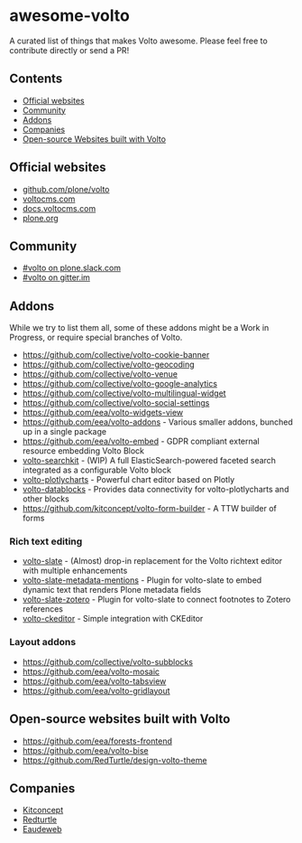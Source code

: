 # awesome-volto

A curated list of things that makes Volto awesome. Please feel free to contribute directly or send a PR!

## Contents

- [Official websites](#official-websites)
- [Community](#community)
- [Addons](#addons)
- [Companies](#companies)
- [Open-source Websites built with Volto](#open-source-websites-built-with-volto)

## Official websites

- [github.com/plone/volto](https://github.com/plone/volto)
- [voltocms.com](https://voltocms.com)
- [docs.voltocms.com](https://docs.voltocms.com)
- [plone.org](https://plone.org)

## Community

- [#volto on plone.slack.com](https://plone.slack.com/)
- [#volto on gitter.im](https://gitter.im/plone/volto)

## Addons

While we try to list them all, some of these addons might be a Work in Progress, or require special branches of Volto.

- https://github.com/collective/volto-cookie-banner
- https://github.com/collective/volto-geocoding
- https://github.com/collective/volto-venue
- https://github.com/collective/volto-google-analytics
- https://github.com/collective/volto-multilingual-widget
- https://github.com/collective/volto-social-settings
- https://github.com/eea/volto-widgets-view
- https://github.com/eea/volto-addons - Various smaller addons, bunched up in a single package
- https://github.com/eea/volto-embed - GDPR compliant external resource embedding Volto Block
- [volto-searchkit](https://github.com/eea/volto-searchkit) - (WIP) A full ElasticSearch-powered faceted search integrated as a configurable Volto block
- [volto-plotlycharts](https://github.com/eea/volto-plotlycharts) - Powerful chart editor based on Plotly
- [volto-datablocks](https://github.com/eea/volto-datablocks) - Provides data connectivity for volto-plotlycharts and other blocks
- https://github.com/kitconcept/volto-form-builder - A TTW builder of forms

### Rich text editing

- [volto-slate](https://github.com/eea/volto-slate) - (Almost) drop-in replacement for the Volto richtext editor with multiple enhancements
- [volto-slate-metadata-mentions](https://github.com/eea/volto-slate-metadata-mentions) - Plugin for volto-slate to embed dynamic text that renders Plone metadata fields
- [volto-slate-zotero](https://github.com/eea/volto-slate-zotero) - Plugin for volto-slate to connect footnotes to Zotero references
- [volto-ckeditor](https://github.com/eea/volto-ckeditor) - Simple integration with CKEditor

### Layout addons

- https://github.com/collective/volto-subblocks
- https://github.com/eea/volto-mosaic
- https://github.com/eea/volto-tabsview
- https://github.com/eea/volto-gridlayout

## Open-source websites built with Volto

- https://github.com/eea/forests-frontend
- https://github.com/eea/volto-bise
- https://github.com/RedTurtle/design-volto-theme

## Companies

- [Kitconcept](https://kitconcept.com/)
- [Redturtle](https://www.redturtle.it/)
- [Eaudeweb](https://www.eaudeweb.ro/)
